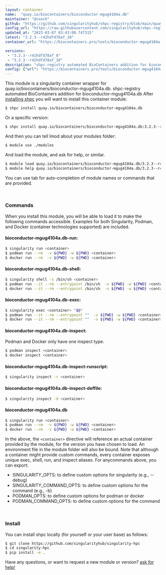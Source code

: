```yaml
---
layout: container
name:  "quay.io/biocontainers/bioconductor-mgug4104a.db"
maintainer: "@vsoch"
github: "https://github.com/singularityhub/shpc-registry/blob/main/quay.io/biocontainers/bioconductor-mgug4104a.db/container.yaml"
config_url: "https://raw.githubusercontent.com/singularityhub/shpc-registry/main/quay.io/biocontainers/bioconductor-mgug4104a.db/container.yaml"
updated_at: "2023-03-07 03:43:08.747315"
latest: "3.2.3--r42hdfd78af_10"
container_url: "https://biocontainers.pro/tools/bioconductor-mgug4104a.db"

versions:
 - "3.2.3--r41hdfd78af_8"
 - "3.2.3--r42hdfd78af_10"
description: "shpc-registry automated BioContainers addition for bioconductor-mgug4104a.db"
config: {"url": "https://biocontainers.pro/tools/bioconductor-mgug4104a.db", "maintainer": "@vsoch", "description": "shpc-registry automated BioContainers addition for bioconductor-mgug4104a.db", "latest": {"3.2.3--r42hdfd78af_10": "sha256:edf452501f8a984ea061b21a740df0093898b69d2c260f24ac1fcba3ba78a91d"}, "tags": {"3.2.3--r41hdfd78af_8": "sha256:9b6866ced32dfdbfd5be8587b5ec66f9d11fb2a390f0fc0a76eda93d79a8d185", "3.2.3--r42hdfd78af_10": "sha256:edf452501f8a984ea061b21a740df0093898b69d2c260f24ac1fcba3ba78a91d"}, "docker": "quay.io/biocontainers/bioconductor-mgug4104a.db"}
---
```


This module is a singularity container wrapper for quay.io/biocontainers/bioconductor-mgug4104a.db.
shpc-registry automated BioContainers addition for bioconductor-mgug4104a.db
After [installing shpc](#install) you will want to install this container module:


```bash
$ shpc install quay.io/biocontainers/bioconductor-mgug4104a.db
```

Or a specific version:

```bash
$ shpc install quay.io/biocontainers/bioconductor-mgug4104a.db:3.2.3--r42hdfd78af_10
```

And then you can tell lmod about your modules folder:

```bash
$ module use ./modules
```

And load the module, and ask for help, or similar.

```bash
$ module load quay.io/biocontainers/bioconductor-mgug4104a.db/3.2.3--r42hdfd78af_10
$ module help quay.io/biocontainers/bioconductor-mgug4104a.db/3.2.3--r42hdfd78af_10
```

You can use tab for auto-completion of module names or commands that are provided.

<br>

### Commands

When you install this module, you will be able to load it to make the following commands accessible.
Examples for both Singularity, Podman, and Docker (container technologies supported) are included.

#### bioconductor-mgug4104a.db-run:

```bash
$ singularity run <container>
$ podman run --rm  -v ${PWD} -w ${PWD} <container>
$ docker run --rm  -v ${PWD} -w ${PWD} <container>
```

#### bioconductor-mgug4104a.db-shell:

```bash
$ singularity shell -s /bin/sh <container>
$ podman run --it --rm --entrypoint /bin/sh  -v ${PWD} -w ${PWD} <container>
$ docker run --it --rm --entrypoint /bin/sh  -v ${PWD} -w ${PWD} <container>
```

#### bioconductor-mgug4104a.db-exec:

```bash
$ singularity exec <container> "$@"
$ podman run --it --rm --entrypoint ""  -v ${PWD} -w ${PWD} <container> "$@"
$ docker run --it --rm --entrypoint ""  -v ${PWD} -w ${PWD} <container> "$@"
```

#### bioconductor-mgug4104a.db-inspect:

Podman and Docker only have one inspect type.

```bash
$ podman inspect <container>
$ docker inspect <container>
```

#### bioconductor-mgug4104a.db-inspect-runscript:

```bash
$ singularity inspect -r <container>
```

#### bioconductor-mgug4104a.db-inspect-deffile:

```bash
$ singularity inspect -d <container>
```



#### bioconductor-mgug4104a.db

```bash
$ singularity run <container>
$ podman run --rm  -v ${PWD} -w ${PWD} <container>
$ docker run --rm  -v ${PWD} -w ${PWD} <container>
```


In the above, the `<container>` directive will reference an actual container provided
by the module, for the version you have chosen to load. An environment file in the
module folder will also be bound. Note that although a container
might provide custom commands, every container exposes unique exec, shell, run, and
inspect aliases. For anycommands above, you can export:

 - SINGULARITY_OPTS: to define custom options for singularity (e.g., --debug)
 - SINGULARITY_COMMAND_OPTS: to define custom options for the command (e.g., -b)
 - PODMAN_OPTS: to define custom options for podman or docker
 - PODMAN_COMMAND_OPTS: to define custom options for the command

<br>

### Install

You can install shpc locally (for yourself or your user base) as follows:

```bash
$ git clone https://github.com/singularityhub/singularity-hpc
$ cd singularity-hpc
$ pip install -e .
```

Have any questions, or want to request a new module or version? [ask for help!](https://github.com/singularityhub/singularity-hpc/issues)
